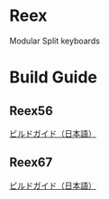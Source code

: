 # Reex
Modular Split keyboards

# Build Guide

## Reex56
[ビルドガイド（日本語）](Reex56/Documents/buildguide.md)
## Reex67
[ビルドガイド（日本語）](Reex67/Documents/buildguide.md)
